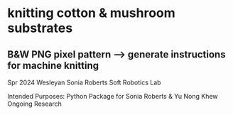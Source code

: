 # knitting cotton & mushroom substrates
## B&W PNG pixel pattern --> generate instructions for machine knitting 



Spr 2024 Wesleyan Sonia Roberts Soft Robotics Lab

Intended Purposes: Python Package for Sonia Roberts &amp; Yu Nong Khew Ongoing Research 
